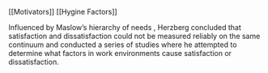 [[Motivators]]
[[Hygine Factors]]


Influenced by Maslow’s hierarchy of needs , Herzberg concluded that satisfaction and dissatisfaction could not be measured reliably on the same continuum and conducted a series of studies where he attempted to determine what factors in work environments cause satisfaction or dissatisfaction.